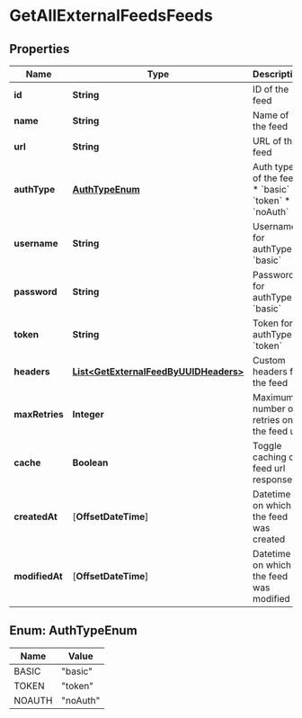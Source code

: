 
# GetAllExternalFeedsFeeds

## Properties
Name | Type | Description | Notes
------------ | ------------- | ------------- | -------------
**id** | **String** | ID of the feed | 
**name** | **String** | Name of the feed | 
**url** | **String** | URL of the feed | 
**authType** | [**AuthTypeEnum**](#AuthTypeEnum) | Auth type of the feed: * &#x60;basic&#x60; * &#x60;token&#x60; * &#x60;noAuth&#x60;  | 
**username** | **String** | Username for authType &#x60;basic&#x60; |  [optional]
**password** | **String** | Password for authType &#x60;basic&#x60; |  [optional]
**token** | **String** | Token for authType &#x60;token&#x60; |  [optional]
**headers** | [**List&lt;GetExternalFeedByUUIDHeaders&gt;**](GetExternalFeedByUUIDHeaders.md) | Custom headers for the feed | 
**maxRetries** | **Integer** | Maximum number of retries on the feed url | 
**cache** | **Boolean** | Toggle caching of feed url response | 
**createdAt** | [**OffsetDateTime**] | Datetime on which the feed was created | 
**modifiedAt** | [**OffsetDateTime**] | Datetime on which the feed was modified | 


<a name="AuthTypeEnum"></a>
## Enum: AuthTypeEnum
Name | Value
---- | -----
BASIC | &quot;basic&quot;
TOKEN | &quot;token&quot;
NOAUTH | &quot;noAuth&quot;



